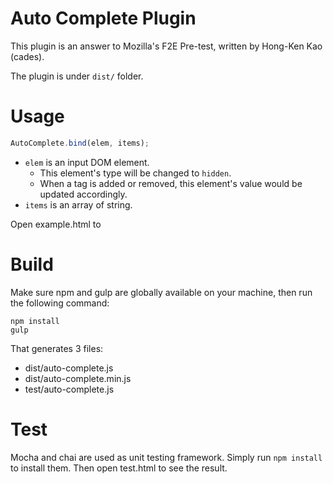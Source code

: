 Auto Complete Plugin
====================

This plugin is an answer to Mozilla's F2E Pre-test, written by Hong-Ken Kao (cades).

The plugin is under `dist/` folder.

Usage
=====

```js
AutoComplete.bind(elem, items);
```

- `elem` is an input DOM element.
	- This element's type will be changed to `hidden`.  
	- When a tag is added or removed, this element's value would be updated accordingly. 
- `items` is an array of string.

Open example.html to 

Build
=====

Make sure npm and gulp are globally available on your machine, then run the following command:

```
npm install
gulp
```

That generates 3 files:

- dist/auto-complete.js
- dist/auto-complete.min.js
- test/auto-complete.js

Test
====

Mocha and chai are used as unit testing framework. Simply run `npm install` to install them. Then open test.html to see the result.
